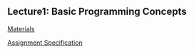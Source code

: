 ## Lecture1: **Basic Programming Concepts**

[Materials](https://introcs.cs.princeton.edu/java/11hello/)

[Assignment Specification](https://coursera.cs.princeton.edu/introcs/assignments/hello/specification.php)